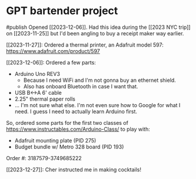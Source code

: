 # GPT bartender project
#publish
Opened [[2023-12-06]]. Had this idea during the [[2023 NYC trip]] on [[2023-11-25]] but I'd been angling to buy a receipt maker way earlier.

[[2023-11-27]]:
Ordered a thermal printer, an Adafruit model 597: https://www.adafruit.com/product/597

[[2023-12-06]]:
Ordered a few parts:
- Arduino Uno REV3
    - Because I need WiFi and I'm not gonna buy an ethernet shield.
    - Also has onboard Bluetooth in case I want that.
- USB B<->A 6' cable
- 2.25" thermal paper rolls
- ... I'm not sure what else. I'm not even sure how to Google for what I need. I guess I need to actually learn Arduino first.

So, ordered some parts for the first two classes of https://www.instructables.com/Arduino-Class/ to play with:
- Adafruit mounting plate (PID 275)
- Budget bundle w/ Metro 328 board (PID 193)

Order #: 3187579-3749685222

[[2023-12-27]]: Cher instructed me in making cocktails!



